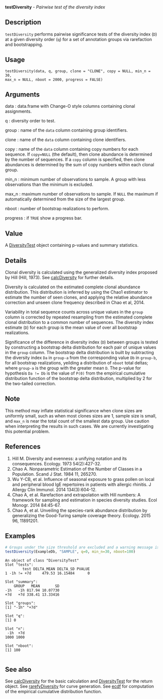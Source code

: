 





**testDiversity** - *Pairwise test of the diversity index*

Description
--------------------

`testDiversity` performs pairwise significance tests of the diversity index 
(<code class = 'eq'>D</code>) at a given diversity order (<code class = 'eq'>q</code>) for a set of annotation groups via
rarefaction and bootstrapping.


Usage
--------------------
```
testDiversity(data, q, group, clone = "CLONE", copy = NULL, min_n = 30,
max_n = NULL, nboot = 2000, progress = FALSE)
```

Arguments
-------------------

data
:   data.frame with Change-O style columns containing clonal assignments.

q
:   diversity order to test.

group
:   name of the `data` column containing group identifiers.

clone
:   name of the `data` column containing clone identifiers.

copy
:   name of the `data` column containing copy numbers for each 
sequence. If `copy=NULL` (the default), then clone abundance
is determined by the number of sequences. If a `copy` column
is specified, then clone abundances is determined by the sum of 
copy numbers within each clonal group.

min_n
:   minimum number of observations to sample.
A group with less observations than the minimum is excluded.

max_n
:   maximum number of observations to sample. If `NULL` the maximum
if automatically determined from the size of the largest group.

nboot
:   number of bootstrap realizations to perform.

progress
:   if `TRUE` show a progress bar.




Value
-------------------

A [DiversityTest](DiversityTest-class.md) object containing p-values and summary statistics.


Details
-------------------

Clonal diversity is calculated using the generalized diversity index proposed by 
Hill (Hill, 1973). See [calcDiversity](calcDiversity.md) for further details.

Diversity is calculated on the estimated complete clonal abundance distribution.
This distribution is inferred by using the Chao1 estimator to estimate the number
of seen clones, and applying the relative abundance correction and unseen clone
frequency described in Chao et al, 2014.

Variability in total sequence counts across unique values in the `group` column is 
corrected by repeated resampling from the estimated complete clonal distribution to 
a common number of sequences. The diversity index estimate (<code class = 'eq'>D</code>) for each group is 
the mean value of over all bootstrap realizations. 

Significance of the difference in diversity index (<code class = 'eq'>D</code>) between groups is tested by 
constructing a bootstrap delta distribution for each pair of unique values in the 
`group` column. The bootstrap delta distribution is built by subtracting the diversity 
index <code class = 'eq'>Da</code> in <code class = 'eq'>group-a</code> from the corresponding value <code class = 'eq'>Db</code> in <code class = 'eq'>group-b</code>, 
for all bootstrap realizations, yeilding a distribution of `nboot` total deltas; where 
<code class = 'eq'>group-a</code> is the group with the greater mean <code class = 'eq'>D</code>. The p-value for hypothesis 
<code class = 'eq'>Da  !=  Db</code> is the value of <code class = 'eq'>P(0)</code> from the empirical cumulative distribution 
function of the bootstrap delta distribution, multiplied by 2 for the two-tailed correction.


Note
-------------------

This method may inflate statistical significance when clone sizes are uniformly small,
such as when most clones sizes are 1, sample size is small, and `max_n` is near
the total count of the smallest data group. Use caution when interpreting the results 
in such cases. We are currently investigating this potential problem.


References
-------------------


1. Hill M. Diversity and evenness: a unifying notation and its consequences. 
Ecology. 1973 54(2):427-32.
1. Chao A. Nonparametric Estimation of the Number of Classes in a Population. 
Scand J Stat. 1984 11, 265270.
1. Wu Y-CB, et al. Influence of seasonal exposure to grass pollen on local and 
peripheral blood IgE repertoires in patients with allergic rhinitis. 
J Allergy Clin Immunol. 2014 134(3):604-12.
1. Chao A, et al. Rarefaction and extrapolation with Hill numbers: 
A framework for sampling and estimation in species diversity studies. 
Ecol Monogr. 2014 84:45-67.
1. Chao A, et al. Unveiling the species-rank abundance distribution by 
generalizing the Good-Turing sample coverage theory. 
Ecology. 2015 96, 11891201.




Examples
-------------------

```R
# Groups under the size threshold are excluded and a warning message is issued.
testDiversity(ExampleDb, "SAMPLE", q=0, min_n=30, nboot=100)
```


```
An object of class "DiversityTest"
Slot "tests":
        test DELTA_MEAN DELTA_SD PVALUE
1 -1h != +7d     479.53 16.15484      0

Slot "summary":
    GROUP   MEAN       SD
-1h   -1h 817.94 10.07730
+7d   +7d 338.41 13.33416

Slot "groups":
[1] "-1h" "+7d"

Slot "q":
[1] 0

Slot "n":
 -1h  +7d 
1000 1000 

Slot "nboot":
[1] 100


```



See also
-------------------

See [calcDiversity](calcDiversity.md) for the basic calculation and 
[DiversityTest](DiversityTest-class.md) for the return object. 
See [rarefyDiversity](rarefyDiversity.md) for curve generation.
See [ecdf](http://www.rdocumentation.org/packages/stats/topics/ecdf) for computation of the empirical cumulative 
distribution function.



